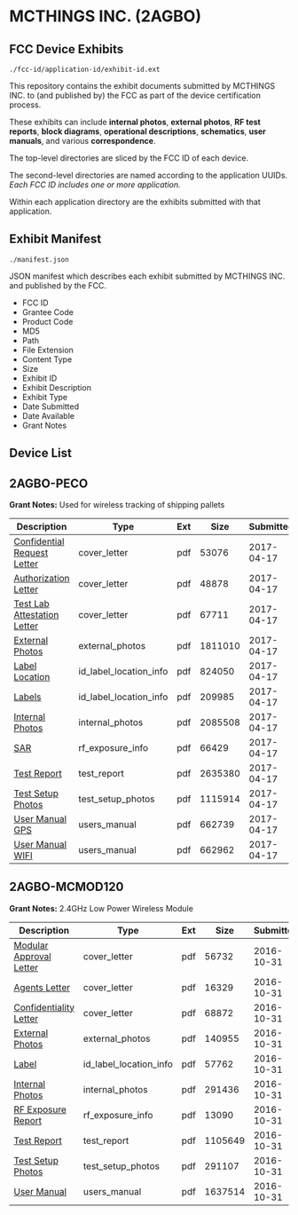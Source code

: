 # MCTHINGS INC. (2AGBO)
## FCC Device Exhibits

```
./fcc-id/application-id/exhibit-id.ext
```

This repository contains the exhibit documents submitted by MCTHINGS INC. to (and published by) the FCC as part of the device certification process.

These exhibits can include **internal photos**, **external photos**, **RF test reports**, **block diagrams**, **operational descriptions**, **schematics**, **user manuals**, and various **correspondence**.

The top-level directories are sliced by the FCC ID of each device.

The second-level directories are named according to the application UUIDs. *Each FCC ID includes one or more application.*

Within each application directory are the exhibits submitted with that application. 

## Exhibit Manifest

```
./manifest.json
```

JSON manifest which describes each exhibit submitted by MCTHINGS INC. and published by the FCC.

- FCC ID
- Grantee Code
- Product Code
- MD5
- Path
- File Extension
- Content Type
- Size
- Exhibit ID
- Exhibit Description
- Exhibit Type
- Date Submitted
- Date Available
- Grant Notes

## Device List
## 2AGBO-PECO
**Grant Notes:** Used for wireless tracking of shipping pallets

| Description | Type | Ext | Size | Submitted | Available |
| ----------- | ---- | --- | ---- | --------- | --------- |
| [Confidential Request Letter](2AGBO-PECO/1bc60d66d4ef01d64d705bcadc0ed538/3359798.pdf) | cover_letter | pdf | 53076 | 2017-04-17 | 2017-04-17 |
| [Authorization Letter](2AGBO-PECO/1bc60d66d4ef01d64d705bcadc0ed538/3359799.pdf) | cover_letter | pdf | 48878 | 2017-04-17 | 2017-04-17 |
| [Test Lab Attestation Letter](2AGBO-PECO/1bc60d66d4ef01d64d705bcadc0ed538/3359804.pdf) | cover_letter | pdf | 67711 | 2017-04-17 | 2017-04-17 |
| [External Photos](2AGBO-PECO/1bc60d66d4ef01d64d705bcadc0ed538/3359795.pdf) | external_photos | pdf | 1811010 | 2017-04-17 | 2017-10-14 |
| [Label Location](2AGBO-PECO/1bc60d66d4ef01d64d705bcadc0ed538/3359801.pdf) | id_label_location_info | pdf | 824050 | 2017-04-17 | 2017-04-17 |
| [Labels](2AGBO-PECO/1bc60d66d4ef01d64d705bcadc0ed538/3359802.pdf) | id_label_location_info | pdf | 209985 | 2017-04-17 | 2017-04-17 |
| [Internal Photos](2AGBO-PECO/1bc60d66d4ef01d64d705bcadc0ed538/3359796.pdf) | internal_photos | pdf | 2085508 | 2017-04-17 | 2017-10-14 |
| [SAR](2AGBO-PECO/1bc60d66d4ef01d64d705bcadc0ed538/3359803.pdf) | rf_exposure_info | pdf | 66429 | 2017-04-17 | 2017-04-17 |
| [Test Report](2AGBO-PECO/1bc60d66d4ef01d64d705bcadc0ed538/3359800.pdf) | test_report | pdf | 2635380 | 2017-04-17 | 2017-04-17 |
| [Test Setup Photos](2AGBO-PECO/1bc60d66d4ef01d64d705bcadc0ed538/3359797.pdf) | test_setup_photos | pdf | 1115914 | 2017-04-17 | 2017-10-14 |
| [User Manual GPS](2AGBO-PECO/1bc60d66d4ef01d64d705bcadc0ed538/3359805.pdf) | users_manual | pdf | 662739 | 2017-04-17 | 2017-04-17 |
| [User Manual WIFI](2AGBO-PECO/1bc60d66d4ef01d64d705bcadc0ed538/3359806.pdf) | users_manual | pdf | 662962 | 2017-04-17 | 2017-04-17 |
## 2AGBO-MCMOD120
**Grant Notes:** 2.4GHz Low Power Wireless Module

| Description | Type | Ext | Size | Submitted | Available |
| ----------- | ---- | --- | ---- | --------- | --------- |
| [Modular Approval Letter](2AGBO-MCMOD120/e0e9b589b7265be455baaa7ac85f8f6f/3181827.pdf) | cover_letter | pdf | 56732 | 2016-10-31 | 2016-10-31 |
| [Agents Letter](2AGBO-MCMOD120/e0e9b589b7265be455baaa7ac85f8f6f/3181879.pdf) | cover_letter | pdf | 16329 | 2016-10-31 | 2016-10-31 |
| [Confidentiality Letter](2AGBO-MCMOD120/e0e9b589b7265be455baaa7ac85f8f6f/3181880.pdf) | cover_letter | pdf | 68872 | 2016-10-31 | 2016-10-31 |
| [External Photos](2AGBO-MCMOD120/e0e9b589b7265be455baaa7ac85f8f6f/3181832.pdf) | external_photos | pdf | 140955 | 2016-10-31 | 2016-10-31 |
| [Label](2AGBO-MCMOD120/e0e9b589b7265be455baaa7ac85f8f6f/3181826.pdf) | id_label_location_info | pdf | 57762 | 2016-10-31 | 2016-10-31 |
| [Internal Photos](2AGBO-MCMOD120/e0e9b589b7265be455baaa7ac85f8f6f/3181867.pdf) | internal_photos | pdf | 291436 | 2016-10-31 | 2016-10-31 |
| [RF Exposure Report](2AGBO-MCMOD120/e0e9b589b7265be455baaa7ac85f8f6f/3181874.pdf) | rf_exposure_info | pdf | 13090 | 2016-10-31 | 2016-10-31 |
| [Test Report](2AGBO-MCMOD120/e0e9b589b7265be455baaa7ac85f8f6f/3181849.pdf) | test_report | pdf | 1105649 | 2016-10-31 | 2016-10-31 |
| [Test Setup Photos](2AGBO-MCMOD120/e0e9b589b7265be455baaa7ac85f8f6f/3181858.pdf) | test_setup_photos | pdf | 291107 | 2016-10-31 | 2016-10-31 |
| [User Manual](2AGBO-MCMOD120/e0e9b589b7265be455baaa7ac85f8f6f/3181863.pdf) | users_manual | pdf | 1637514 | 2016-10-31 | 2016-10-31 |
